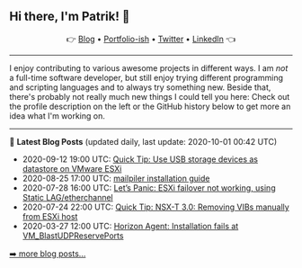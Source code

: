 ## Hi there, I'm Patrik! 👋

<p align="center">
    👉
    <a href="https://patrik.kernstock.net">Blog</a> •
    <a href="https://patrik.kernstock.io">Portfolio-ish</a> •
    <a href="https://twitter.com/Patschi95">Twitter</a> •
    <a href="https://www.linkedin.com/in/pkernstock/">LinkedIn</a>
    👈
</p> 

---

I enjoy contributing to various awesome projects in different ways. I am *not* a full-time software developer, but still enjoy trying different programming and scripting languages and to always try something new. Beside that, there's probably not really much new things I could tell you here: Check out the profile description on the left or the GitHub history below to get more an idea what I'm working on.

---

📕 **Latest Blog Posts** (updated daily, last update: 2020-10-01 00:42 UTC)
- 2020-09-12 19:00 UTC: <a href="https://patrik.kernstock.net/2020/09/quick-tip-use-usb-storage-devices-as-datastore/" target="_blank">Quick Tip: Use USB storage devices as datastore on VMware ESXi</a>
- 2020-08-25 17:00 UTC: <a href="https://patrik.kernstock.net/2020/08/mailpiler-installation-guide/" target="_blank">mailpiler installation guide</a>
- 2020-07-28 16:00 UTC: <a href="https://patrik.kernstock.net/2020/07/lets-panic-esxi-failover-not-working-using-static-lag-etherchannel/" target="_blank">Let’s Panic: ESXi failover not working, using Static LAG/etherchannel</a>
- 2020-07-24 22:00 UTC: <a href="https://patrik.kernstock.net/2020/07/quick-tip-nsx-t-3-0-removing-vibs-manually-from-esxi-host/" target="_blank">Quick Tip: NSX-T 3.0: Removing VIBs manually from ESXi host</a>
- 2020-03-27 12:00 UTC: <a href="https://patrik.kernstock.net/2020/03/horizon-agent-installation-fails-at-vm_blastudpreserveports/" target="_blank">Horizon Agent: Installation fails at VM_BlastUDPReservePorts</a>

[➡️ more blog posts...](https://patrik.kernstock.net)
